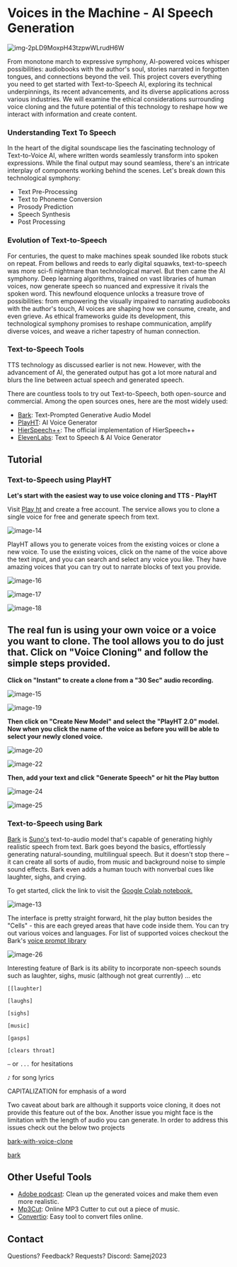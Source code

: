 # Voices in the Machine - AI Speech Generation

![img-2pLD9MoxpH43tzpwWLrudH6W](https://github.com/mejbass/Voices-in-the-Machine-AI-Speech-Generation/assets/130122304/b0048ae4-b203-47de-9a74-440b8f27a806)

From monotone march to expressive symphony, AI-powered voices whisper possibilities: audiobooks with the author's soul, stories narrated in forgotten tongues, and connections beyond the veil. This project covers everything you need to get started with Text-to-Speech AI, exploring its technical underpinnings, its recent advancements, and its diverse applications across various industries. We will examine the ethical considerations surrounding voice cloning and the future potential of this technology to reshape how we interact with information and create content.

### Understanding Text To Speech

In the heart of the digital soundscape lies the fascinating technology of Text-to-Voice AI, where written words seamlessly transform into spoken expressions. While the final output may sound seamless, there's an intricate interplay of components working behind the scenes. Let's break down this technological symphony:

- Text Pre-Processing
- Text to Phoneme Conversion
- Prosody Prediction
- Speech Synthesis
- Post Processing

### Evolution of Text-to-Speech

For centuries, the quest to make machines speak sounded like robots stuck on repeat. From bellows and reeds to early digital squawks, text-to-speech was more sci-fi nightmare than technological marvel. But then came the AI symphony. Deep learning algorithms, trained on vast libraries of human voices, now generate speech so nuanced and expressive it rivals the spoken word. This newfound eloquence unlocks a treasure trove of possibilities: from empowering the visually impaired to narrating audiobooks with the author's touch, AI voices are shaping how we consume, create, and even grieve. As ethical frameworks guide its development, this technological symphony promises to reshape communication, amplify diverse voices, and weave a richer tapestry of human connection.

### Text-to-Speech Tools

TTS technology as discussed earlier is not new. However, with the advancement of AI, the generated output has got a lot more natural and blurs the line between actual speech and generated speech.

There are countless tools to try out Text-to-Speech, both open-source and commercial. Among the open sources ones, here are the most widely used:

- [Bark](https://github.com/suno-ai/bark): Text-Prompted Generative Audio Model
- [PlayHT](https://play.ht/): AI Voice Generator
- [HierSpeech++](https://github.com/sh-lee-prml/HierSpeechpp): The official implementation of HierSpeech++
- [ElevenLabs](https://www.eleven-labs.com/): Text to Speech & AI Voice Generator

## Tutorial

### Text-to-Speech using PlayHT

**Let's start with the easiest way to use voice cloning and TTS - PlayHT**

Visit [Play ht](https://play.ht) and create a free account. The service allows you to clone a single voice for free and generate speech from text.

![image-14](https://github.com/mejbass/Voices-in-the-Machine---AI-Speech-Generation/assets/130122304/7101e660-31d6-41a1-aa8e-79dc94108cb3)

PlayHT allows you to generate voices from the existing voices or clone a new voice. To use the existing voices, click on the name of the voice above the text input, and you can search and select any voice you like. They have amazing voices that you can try out to narrate blocks of text you provide.

![image-16](https://github.com/mejbass/Voices-in-the-Machine---AI-Speech-Generation/assets/130122304/92a9fd2b-4de4-4614-8807-33a9366aa9cb)

![image-17](https://github.com/mejbass/Voices-in-the-Machine---AI-Speech-Generation/assets/130122304/3d8ae8f6-c533-46f2-b547-5b52831a42ca)

![image-18](https://github.com/mejbass/Voices-in-the-Machine---AI-Speech-Generation/assets/130122304/527499de-8691-46bd-b187-1c8d9e534cf7)


## The real fun is using your own voice or a voice you want to clone. The tool allows you to do just that. Click on "Voice Cloning" and follow the simple steps provided.

**Click on "Instant" to create a clone from a "30 Sec" audio recording.**

![image-15](https://github.com/mejbass/Voices-in-the-Machine---AI-Speech-Generation/assets/130122304/9959fe29-4722-4655-90a8-487f16c4601b)

![image-19](https://github.com/mejbass/Voices-in-the-Machine---AI-Speech-Generation/assets/130122304/f2b3cf7f-d773-4f5b-bbb0-5edcb9f16c62)

**Then click on "Create New Model" and select the "PlayHT 2.0" model. Now when you click the name of the voice as before you will be able to select your newly cloned voice.**

![image-20](https://github.com/mejbass/Voices-in-the-Machine---AI-Speech-Generation/assets/130122304/afd08a71-7b29-4450-9be3-488515a3e381)

![image-22](https://github.com/mejbass/Voices-in-the-Machine---AI-Speech-Generation/assets/130122304/7ed70b7c-e29c-42e1-82c2-a782c929ecc8)

**Then, add your text and click "Generate Speech" or hit the Play button**

![image-24](https://github.com/mejbass/Voices-in-the-Machine---AI-Speech-Generation/assets/130122304/a52d0a2d-1151-497f-89db-4970eca5e2cc)

![image-25](https://github.com/mejbass/Voices-in-the-Machine---AI-Speech-Generation/assets/130122304/cf2d6c20-246e-45cc-b785-824cc55d45e9)


### Text-to-Speech using Bark

[Bark](https://github.com/suno-ai/bark) is [Suno's](https://suno.com/) text-to-audio model that's capable of generating highly realistic speech from text. Bark goes beyond the basics, effortlessly generating natural-sounding, multilingual speech. But it doesn't stop there – it can create all sorts of audio, from music and background noise to simple sound effects. Bark even adds a human touch with nonverbal cues like laughter, sighs, and crying.

To get started, click the link to visit the [Google Colab notebook.](https://colab.research.google.com/drive/1eJfA2XUa-mXwdMy7DoYKVYHI1iTd9Vkt?usp=sharing&ref=alxappliedai.com)

![image-13](https://github.com/mejbass/Voices-in-the-Machine---AI-Speech-Generation/assets/130122304/db30ddf5-dc24-4e01-8e11-213a951bab48)

The interface is pretty straight forward, hit the play button besides the "Cells" - this are each greyed areas that have code inside them. You can try out various voices and languages. For list of supported voices checkout the Bark's [voice prompt library](https://suno-ai.notion.site/8b8e8749ed514b0cbf3f699013548683?v=bc67cff786b04b50b3ceb756fd05f68c)

![image-26](https://github.com/mejbass/Voices-in-the-Machine---AI-Speech-Generation/assets/130122304/b9d1d1d0-7a87-4f09-b6b0-c782a6d90286)

Interesting feature of Bark is its ability to incorporate non-speech sounds such as laughter, sighs, music (although not great currently) ... etc

`[[laughter]`

`[laughs]`

`[sighs]`

`[music]`

`[gasps]`

`[clears throat]`

`—` or `...` for hesitations

`♪` for song lyrics

CAPITALIZATION for emphasis of a word

Two caveat about bark are although it supports voice cloning, it does not provide this feature out of the box. Another issue you might face is the limitation with the length of audio you can generate. In order to address this issues check out the below two projects

[bark-with-voice-clone](https://github.com/serp-ai/bark-with-voice-clone)

[bark](https://github.com/JonathanFly/bark)


## Other Useful Tools

- [Adobe podcast](https://podcast.adobe.com/enhance): Clean up the generated voices and make them even more realistic.
- [Mp3Cut](https://mp3cut.net): Online MP3 Cutter to cut out a piece of music.
- [Convertio](https://convertio.co): Easy tool to convert files online.

## Contact

Questions? Feedback? Requests? Discord: Samej2023

